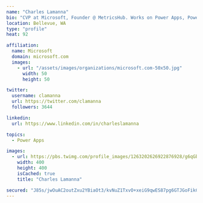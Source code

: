 ```yaml
---
name: "Charles Lamanna"
bio: "CVP at Microsoft, Founder @ MetricsHub. Works on Power Apps, Power Automate, Power Virtual Agent, Common Data Service and Dynamics 365."
location: Bellevue, WA
type: "profile"
heat: 92

affiliation:
  name: Microsoft
  domain: microsoft.com
  images:
    - url: "/assets/images/organizations/microsoft.com-50x50.jpg"
      width: 50
      height: 50

twitter:
  username: clamanna
  url: https://twitter.com/clamanna
  followers: 3644

linkedin:
  url: https://www.linkedin.com/in/charleslamanna

topics:
  - Power Apps

images:
  - url: https://pbs.twimg.com/profile_images/1263202626922876928/g6qGbHZ-_400x400.jpg
    width: 400
    height: 400
    isCached: true
    title: "Charles Lamanna"

secured: "J85s/jwOuAC2outZxu2YBiaOt3/kvNuZ1TxvO+xeiG9qwES87pg6GTJGoFikCt+TXVOLa7QbQuMKCsqrJ+xP6iWluRXUGoEDI8cZUcHNBSkkkO9XgqFfX8krIdWmAFsKMWKDUt9jsO9ee6fFiFmIvSxEcGp7Eyl9AWMsSLwbA6XN3YuH7H9J0mrUTn2ghBYCfdrdPV5ELDbCpTXapxyn8/YpuDD9kqzA4AAnctfRv8DIaz52HmSEfrOsiO6Fn1KnE5+EL0ckCNKLss32XebKOFLn8dgjnGoUmR70zkmqhn6Hr06dQTsfLH0ZaSGk+N6XFCL51fhFp288piirem9rFdZj4V+/DyMFe78HKvm6yAOmxvdpc6QkNHdhSB6u+NxfgRo0H8DuNFoD1GdCWqTh9w==;fVILMu9SyT7f1JS3xgdr7A=="
---
```


